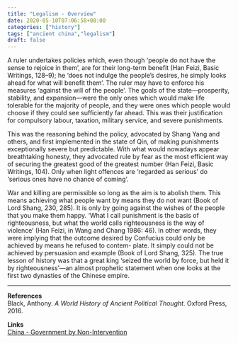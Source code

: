 ```yaml
---
title: "Legalism - Overview"
date: 2020-05-10T07:06:58+08:00
categories: ["history"]
tags: ["ancient china","legalism"]
draft: false
---
```


A ruler undertakes policies which, even though ‘people do not have the sense to rejoice in them’, are for their long-term benefit (Han Feizi, Basic Writings, 128–9); he ‘does not indulge the people’s desires, he simply looks ahead for what will benefit them’. The ruler may have to enforce his measures ‘against the will of the people’. The goals of the state—prosperity, stability, and expansion—were the only ones which would make life tolerable for the majority of people, and they were ones which people would choose if they could see sufficiently far ahead. This was their justification for compulsory labour, taxation, military service, and severe punishments.

This was the reasoning behind the policy, advocated by Shang Yang and
others, and first implemented in the state of Qin, of making punishments
exceptionally severe but predictable. With what would nowadays appear
breathtaking honesty, they advocated rule by fear as the most efficient way of securing the greatest good of the greatest number (Han Feizi, Basic Writings, 104). Only when light offences are ‘regarded as serious’ do ‘serious ones have no chance of coming’.

War and killing are permissible so long as the aim is to abolish them. This means achieving what people want by means they do not want (Book of Lord Shang, 230, 285). It is only by going against the wishes of the people that you make them happy. ‘What I call punishment is the basis of righteousness, but what the world calls righteousness is the way of violence’ (Han Feizi, in Wang and Chang 1986: 46). In other words, they were implying that the outcome desired by Confucius could only be achieved by means he refused to contem- plate. It simply could not be achieved by persuasion and example (Book of Lord Shang, 325). The true lesson of history was that a great king ‘seized the world by force, but held it by righteousness’—an almost prophetic statement when one looks at the first two dynasties of the Chinese empire.

---
**References**  
Black, Anthony. *A World History of Ancient Political Thought*. Oxford Press, 2016.

**Links**  
[China - Government by Non-Intervention](../china-government-by-non-intervention/)
